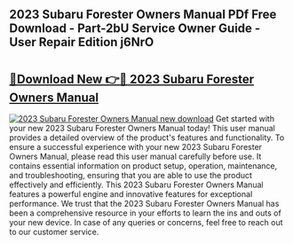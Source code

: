 ## 2023 Subaru Forester Owners Manual PDf Free Download - Part-2bU Service Owner Guide - User Repair Edition j6NrO

# <h2><a href="http://bc3189.oget.top/?id=2023+Subaru+Forester+Owners+Manual">🔗Download New 👉🔴 2023 Subaru Forester Owners Manual</a></h2>

[![2023 Subaru Forester Owners Manual new download](https://i.imgur.com/5g1atiW.png)](http://bc3189.oget.top/?id=2023+Subaru+Forester+Owners+Manual)
Get started with your new 2023 Subaru Forester Owners Manual today! This user manual provides a detailed overview of the product's features and functionality. To ensure a successful experience with your new 2023 Subaru Forester Owners Manual, please read this user manual carefully before use. It contains essential information on product setup, operation, maintenance, and troubleshooting, ensuring that you are able to use the product effectively and efficiently. This 2023 Subaru Forester Owners Manual features a powerful engine and innovative features for exceptional performance. We trust that the 2023 Subaru Forester Owners Manual has been a comprehensive resource in your efforts to learn the ins and outs of your new device. In case of any queries or concerns, feel free to reach out to our customer service.
